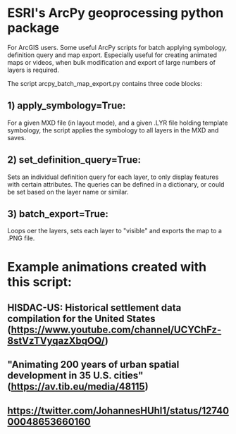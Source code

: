 # ESRI's ArcPy geoprocessing python package

For ArcGIS users. Some useful ArcPy scripts for batch applying symbology, definition query and map export.
Especially useful for creating animated maps or videos, when bulk modification and export of large numbers of layers is required.

The script arcpy_batch_map_export.py contains three code blocks:

## 1) apply_symbology=True:

For a given MXD file (in layout mode), and a given .LYR file holding template symbology, the script applies the symbology to all layers in the MXD and saves.

## 2) set_definition_query=True:

Sets an individual definition query for each layer, to only display features with certain attributes.
The queries can be defined in a dictionary, or could be set based on the layer name or similar.

## 3) batch_export=True:

Loops oer the layers, sets each layer to "visible" and exports the map to a .PNG file.

# Example animations created with this script:

## HISDAC-US: Historical settlement data compilation for the United States (https://www.youtube.com/channel/UCYChFz-8stVzTVyqazXbqOQ/)

## "Animating 200 years of urban spatial development in 35 U.S. cities" (https://av.tib.eu/media/48115)

## https://twitter.com/JohannesHUhl1/status/1274000048653660160
